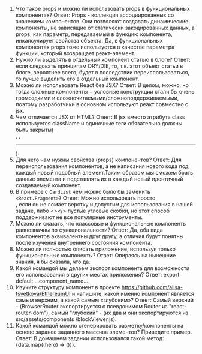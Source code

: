 1. Что такое props и можно ли использовать props в функциональных компонентах?
Ответ: Props - коллекция ассоциированных со значением компонентов. Они позволяют создавать динамические компоненты, не зависящие от статически закодированных данных, а props, как параметр, передаваемый в функцию компонента, инкапсулирует свойства объекта. Да, в функциональных компонентах props тоже используется в качестве параметра функции, который возвращает реакт-элемент.
2. Нужно ли выделять в отдельный компонент статью в блоге?
Ответ: если следовать принципам DRY/DIE, то, т.к. этот объект статьи в блоге, вероятнее всего, будет в последствии переиспользоваться, то лучше выделить его в отдельный компонент.
3. Можно ли использовать React без JSX?
Ответ: В целом, можно, но тогда сложные компоненты + условные конструкции стали бы очень громоздкими и сложночитаемыми/сложноподдерживаемыми, поэтому разработчики в основном используют реакт совместно с jsx.
4. Чем отличается JSX от HTML?
Ответ: В jsx вместо атрибута class используется className и одиночные теги обязательно должны быть закрыты(<br />, <img />, <hr />).
5. Для чего нам нужны свойства (props) компонентов? 
Ответ: Для переиспользования компонентов, а не написания нового кода под каждый новый подобный элемент.Таким образом мы сможем брать данные элемента и подставлять их в каждый новый идентичный создаваемый компонент.
6. В примере с `CardList` чем можно было бы заменить `<React.Fragment>`?
Ответ: Можно использовать просто <div></div>, если он не ломает верстку и допустим для использования в нашей задаче, либо <></> пустые угловые скобки, но этот способ поддерживают не все популярные инструменты.
7. Можно ли сказать, что классовые и функциональные компоненты равнозначны по функциональности?
Ответ: Да, оба вида компонентов эквивалентны друг другу, а отличия будут понятны после изучения внутреннего состояния компонента.
8. Можно ли полностью описать приложение, используя только функциональные компоненты? 
Ответ: Опираясь на нынешние знания, я бы сказала, что да. 
9. Какой командой мы делаем экспорт компонента для возможности его использования в других местах приложения? 
Ответ: export default ...component_name...
10. Изучите структуру компонент в проекте https://github.com/alisa-tsvetkova/EthereumUI и напишите, какой именно компонент является самым верхним, а какой самым «глубоким»?
Ответ: Самый верхний - <Router></Router>(BrowserRouter экспортируется с псевдонимом Router из "react-router-dom"), самый "глубокий" - <Block></Block>(их два и они экспортируются из src/assets/components
/blockViewer.js).
11. Какой командой можно сгенерировать разметку/компоненты на основе заранее заданного массива элементов? Приведите пример.
Ответ: В домашнем задании использовался такой метод: 
    {data.map((hero) => (<Superheroes url={hero.url} name={hero.name} universe={hero.universe} alterego={hero.alterego} occupation={hero.occupation} friends={hero.friends} superpowers={hero.superpowers} info={hero.info}></Superheroes>))}.